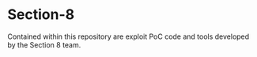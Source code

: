 # Section-8
Contained within this repository are exploit PoC code and tools developed by the Section 8 team.
